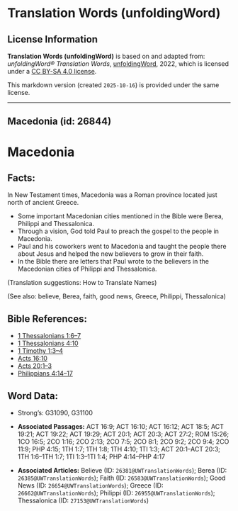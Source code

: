 # Translation Words (unfoldingWord)

## License Information

**Translation Words (unfoldingWord)** is based on and adapted from: _unfoldingWord® Translation Words_, [unfoldingWord](https://unfoldingword.org/utw), 2022, which is licensed under a [CC BY-SA 4.0 license](https://creativecommons.org/licenses/by-sa/4.0/legalcode.en).

This markdown version (created `2025-10-16`) is provided under the same license.



--------------------------------

## Macedonia (id: 26844)

Macedonia
=========

Facts:
------

In New Testament times, Macedonia was a Roman province located just north of ancient Greece.

* Some important Macedonian cities mentioned in the Bible were Berea, Philippi and Thessalonica.
* Through a vision, God told Paul to preach the gospel to the people in Macedonia.
* Paul and his coworkers went to Macedonia and taught the people there about Jesus and helped the new believers to grow in their faith.
* In the Bible there are letters that Paul wrote to the believers in the Macedonian cities of Philippi and Thessalonica.

(Translation suggestions: How to Translate Names)

(See also: believe, Berea, faith, good news, Greece, Philippi, Thessalonica)

Bible References:
-----------------

* [1 Thessalonians 1:6–7](https://ref.ly/1Thess1:6-1Thess1:7)
* [1 Thessalonians 4:10](https://ref.ly/1Thess4:10)
* [1 Timothy 1:3–4](https://ref.ly/1Tim1:3-1Tim1:4)
* [Acts 16:10](https://ref.ly/Acts16:10)
* [Acts 20:1–3](https://ref.ly/Acts20:1-Acts20:3)
* [Philippians 4:14–17](https://ref.ly/Phil4:14-Phil4:17)

Word Data:
----------

* Strong’s: G31090, G31100

* **Associated Passages:** ACT 16:9; ACT 16:10; ACT 16:12; ACT 18:5; ACT 19:21; ACT 19:22; ACT 19:29; ACT 20:1; ACT 20:3; ACT 27:2; ROM 15:26; 1CO 16:5; 2CO 1:16; 2CO 2:13; 2CO 7:5; 2CO 8:1; 2CO 9:2; 2CO 9:4; 2CO 11:9; PHP 4:15; 1TH 1:7; 1TH 1:8; 1TH 4:10; 1TI 1:3; ACT 20:1–ACT 20:3; 1TH 1:6–1TH 1:7; 1TI 1:3–1TI 1:4; PHP 4:14–PHP 4:17
* **Associated Articles:** Believe (ID: `26381@UWTranslationWords`); Berea (ID: `26385@UWTranslationWords`); Faith (ID: `26583@UWTranslationWords`); Good News (ID: `26654@UWTranslationWords`); Greece (ID: `26662@UWTranslationWords`); Philippi (ID: `26955@UWTranslationWords`); Thessalonica (ID: `27153@UWTranslationWords`)

